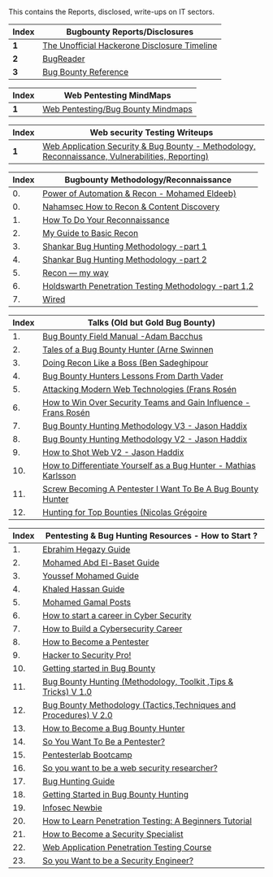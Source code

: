 This contains the Reports, disclosed, write-ups on IT sectors.


Index | Bugbounty Reports/Disclosures 
--- | ---
**1** | [The Unofficial Hackerone Disclosure Timeline](http://h1.nobbd.de/)
**2** | [BugReader](https://bugreader.com/)
**3** | [Bug Bounty Reference](https://github.com/ngalongc/bug-bounty)

Index | Web Pentesting MindMaps 
--- | ---
**1** | [Web Pentesting/Bug Bounty Mindmaps](https://workbook.securityboat.in/mindmaps/web-app-pen-test-mindmap)

Index | Web security Testing Writeups
--- | ---
**1** | [Web Application Security & Bug Bounty - Methodology, Reconnaissance, Vulnerabilities, Reporting)](https://blog.usejournal.com/web-application-security-bug-bounty-methodology-reconnaissance-vulnerabilities-reporting-635073cddcf2)

Index | Bugbounty Methodology/Reconnaissance
--- | ---
0.| [Power of Automation & Recon - Mohamed Eldeeb)](KL5kvTusBGW2os) 
0. | [Nahamsec How to Recon & Content Discovery](https://www.hackerone.com/blog/) 
1. | [How To Do Your Reconnaissance](https://medium.com/bugbountywriteup/guide-to-basic-recon-bug-bounties-recon-728c5242a115)
2. | [My Guide to Basic Recon](https://blog.securitybreached.org/2017/11/25/guide-to-basic-recon-for-bugbounty/)
3. | [Shankar Bug Hunting Methodology -part 1](https://blog.usejournal.com/bug-hunting-methodology-part-1-91295b2d2066)
4. | [Shankar Bug Hunting Methodology -part 2](https://blog.usejournal.com/bug-hunting-methodology-part-2-5579dac0615)
5. | [Recon — my way](https://medium.com/@ehsahil/reconemy-way-82b7e5f62e21)
6. | [Holdswarth Penetration Testing Methodology -part 1,2 ](https://medium.com/dvlpr/penetration-testing-methodology-part-1-6-recon-9296c4d07c8a)
7. | [Wired](https://www.wired.com/category)


Index | Talks (Old but Gold Bug Bounty) 
-- | ---
1. | [Bug Bounty Field Manual -Adam Bacchus](https://www.youtube.com/watch?v=aNyK1yVLLRI)
2. | [Tales of a Bug Bounty Hunter (Arne Swinnen](https://www.youtube.com/watch?v=Ehq6ofUbslI)
3. | [Doing Recon Like a Boss (Ben Sadeghipour](https://www.youtube.com/watch?v=1Kg0_53ZEq8)
4. | [Bug Bounty Hunters Lessons From Darth Vader](https://www.youtube.com/watch?v=DB42tvvJhH)
5. | [Attacking Modern Web Technologies (Frans Rosén](https://www.youtube.com/watch?v=vRqcUS4CPFs)
6. | [How to Win Over Security Teams and Gain Influence -Frans Rosén](https://www.youtube.com/watch?v=Uyjkgsu-mrU)
7. | [Bug Bounty Hunting Methodology V3 - Jason Haddix](https://www.youtube.com/watch?v=Qw1nNPiH_Go)
8. | [Bug Bounty Hunting Methodology V2 - Jason Haddix](https://www.youtube.com/watch?v=C4ZHAdI8o1w)
9. | [How to Shot Web V2 - Jason Haddix](https://www.youtube.com/watch?v=-FAjxUOKbdI)
10. | [How to Differentiate Yourself as a Bug Hunter - Mathias Karlsson](https://www.youtube.com/watch?v=WTH6f0R7uzo)
11. | [Screw Becoming A Pentester I Want To Be A Bug Bounty Hunter](https://www.youtube.com/watch?v=ceJG4k27dcQ)
12. | [Hunting for Top Bounties (Nicolas Grégoire](https://www.youtube.com/watch?v=mQjTgDuLsp4)



Index | Pentesting & Bug Hunting Resources - How to Start ? 
--- | ---
1. | [Ebrahim Hegazy Guide](http://security4arabs.com/2015/04/03/how-to-start-in-webapps-security/)
2. | [Mohamed Abd El-Baset Guide ]( https://seekurity.com/blog/discuss/your-start-guide-to-web-application-security-101/)
3. | [Youssef Mohamed Guide ]( https://generaleg0x01.com/2019/06/27/websec-roadmap/)
4. | [Khaled Hassan Guide ]( https://www.facebook.com/KhaledAzrail/posts/2366367626805379)
5. | [Mohamed Gamal Posts ]( https://pastebin.com/cj9FEuEB?fbclid=IwAR28ScEmklgX47XenXrgTcsvEfbA93doEhvLYtOdVeq7rnzRmCnlUT4giWk)
6. | [How to start a career in Cyber Security ]( https://www.youtube.com/watch?v=PJ_NzML1poU)
7. | [How to Build a Cybersecurity Career ]( https://danielmiessler.com/blog/build-successful-infosec-career/)
8. | [How to Become a Pentester ]( https://www.corelan.be/index.php/2015/10/13/how-to-become-a-pentester/)
9. | [Hacker to Security Pro! ]( https://hackernoon.com/how-to-become-a-hacker-e0530a355cad)
10. | [Getting started in Bug Bounty ]( https://medium.com/@ehsahil/getting-started-in-bug-bounty-7052da28445a)
11. | [Bug Bounty Hunting (Methodology, Toolkit ,Tips & Tricks) V 1.0 ]( https://medium.com/bugbountywriteup/bug-bounty-hunting-methodology-toolkit-tips-tricks-blogs-ef6542301c65)
12. | [Bug Bounty Methodology (Tactics,Techniques and Procedures) V 2.0 ]( https://cyberzombie.in/bug-bounty-methodology-techniques-tools-procedures/)
13. | [How to Become a Bug Bounty Hunter ]( https://forum.bugcrowd.com/t/researcher-resources-how-to-become-a-bug-bounty-hunter/1102)
14. | [So You Want To Be a Pentester? ]( https://jhalon.github.io/becoming-a-pentester/)
15. | [Pentesterlab Bootcamp](https://pentesterlab.com/bootcamp)
16. | [So you want to be a web security researcher? ]( https://portswigger.net/blog/so-you-want-to-be-a-web-security-researcher)
17. | [Bug Hunting Guide ]( https://cybertheta.blogspot.com/2018/08/bug-hunting-guide.html)
18. | [Getting Started in Bug Bounty Hunting ](https://whoami.securitybreached.org/2019/06/03/guide-getting-started-in-bug-bounty-hunting/)
19. | [Infosec Newbie ]( https://www.sneakymonkey.net/2017/04/23/infosec-newbie/)
20. | [How to Learn Penetration Testing: A Beginners Tutorial ](https://learningactors.com/how-to-learn-penetration-testing-a-beginners-tutorial)
21. | [How to Become a Security Specialist ]( https://www.youtube.com/playlist?list=PLkpG3YKjv6p7vb5suZY3mhBCJDSbflmhT)
22. | [Web Application Penetration Testing Course](https://hackingresources.com/web-application-penetration-testing-course/)
23. | [So you Want to be a Security Engineer?](https://medium.com/@niruragu/so-you-want-to-be-a-security-engineer-d8775976afb7)

